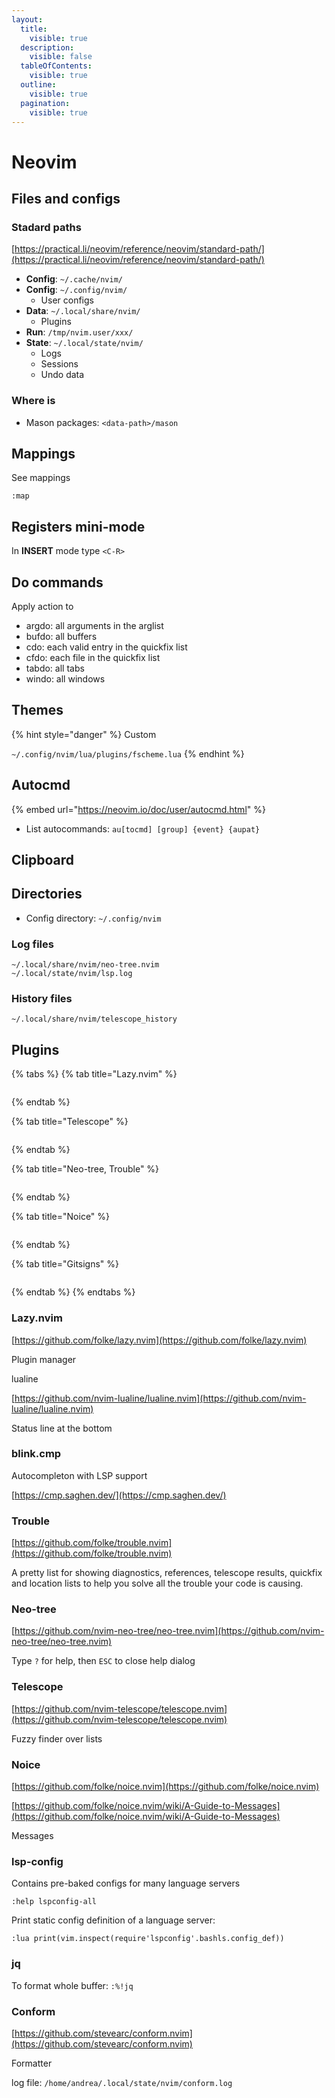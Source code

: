 ```yaml
---
layout:
  title:
    visible: true
  description:
    visible: false
  tableOfContents:
    visible: true
  outline:
    visible: true
  pagination:
    visible: true
---
```


# Neovim

## Files and configs

### Stadard paths

[https://practical.li/neovim/reference/neovim/standard-path/](https://practical.li/neovim/reference/neovim/standard-path/)

* **Config**: `~/.cache/nvim/`
* **Config**: `~/.config/nvim/`
  * User configs
* **Data**: `~/.local/share/nvim/`
  * Plugins
* **Run**: `/tmp/nvim.user/xxx/`
* **State**: `~/.local/state/nvim/`
  * Logs
  * Sessions
  * Undo data

### Where is

* Mason packages: `<data-path>/mason`

## Mappings

See mappings

```
:map
```

## Registers mini-mode

In **INSERT** mode type `<C-R>`

## Do commands

Apply action to

* argdo: all arguments in the arglist
* bufdo: all buffers
* cdo: each valid entry in the quickfix list
* cfdo: each file in the quickfix list
* tabdo: all tabs
* windo: all windows

## Themes

{% hint style="danger" %}
Custom

`~/.config/nvim/lua/plugins/fscheme.lua`
{% endhint %}

## Autocmd

{% embed url="https://neovim.io/doc/user/autocmd.html" %}

* List autocommands:  `au[tocmd] [group] {event} {aupat}`

## Clipboard

## Directories

* Config directory: `~/.config/nvim`

### Log files

```
~/.local/share/nvim/neo-tree.nvim
~/.local/state/nvim/lsp.log
```

### History files

```
~/.local/share/nvim/telescope_history
```

## Plugins

{% tabs %}
{% tab title="Lazy.nvim" %}
<figure><img src="../../.gitbook/assets/image (19).png" alt=""><figcaption></figcaption></figure>
{% endtab %}

{% tab title="Telescope" %}
<figure><img src="../../.gitbook/assets/plugin_telescope (5).png" alt=""><figcaption></figcaption></figure>
{% endtab %}

{% tab title="Neo-tree, Trouble" %}
<figure><img src="../../.gitbook/assets/plugins_neotree_trouble.png" alt=""><figcaption></figcaption></figure>
{% endtab %}

{% tab title="Noice" %}
<figure><img src="../../.gitbook/assets/plugin_noice.png" alt=""><figcaption></figcaption></figure>
{% endtab %}

{% tab title="Gitsigns" %}
<figure><img src="../../.gitbook/assets/image (21).png" alt=""><figcaption></figcaption></figure>
{% endtab %}
{% endtabs %}

### Lazy.nvim

[https://github.com/folke/lazy.nvim](https://github.com/folke/lazy.nvim)

Plugin manager

lualine

[https://github.com/nvim-lualine/lualine.nvim](https://github.com/nvim-lualine/lualine.nvim)

Status line at the bottom

### blink.cmp

Autocompleton with LSP support

[https://cmp.saghen.dev/](https://cmp.saghen.dev/)

### Trouble

[https://github.com/folke/trouble.nvim](https://github.com/folke/trouble.nvim)

A pretty list for showing diagnostics, references, telescope results, quickfix and location lists to help you solve all the trouble your code is causing.

### Neo-tree

[https://github.com/nvim-neo-tree/neo-tree.nvim](https://github.com/nvim-neo-tree/neo-tree.nvim)

Type `?` for help, then `ESC` to close help dialog

### Telescope

[https://github.com/nvim-telescope/telescope.nvim](https://github.com/nvim-telescope/telescope.nvim)

Fuzzy finder over lists

### Noice

[https://github.com/folke/noice.nvim](https://github.com/folke/noice.nvim)

[https://github.com/folke/noice.nvim/wiki/A-Guide-to-Messages](https://github.com/folke/noice.nvim/wiki/A-Guide-to-Messages)

Messages

### lsp-config

Contains pre-baked configs for many language servers

```vim
:help lspconfig-all
```

Print static config definition of a language server:

```vim
:lua print(vim.inspect(require'lspconfig'.bashls.config_def))
```

### jq

To format whole buffer: `:%!jq`

### Conform

[https://github.com/stevearc/conform.nvim](https://github.com/stevearc/conform.nvim)

Formatter

log file: `/home/andrea/.local/state/nvim/conform.log`
